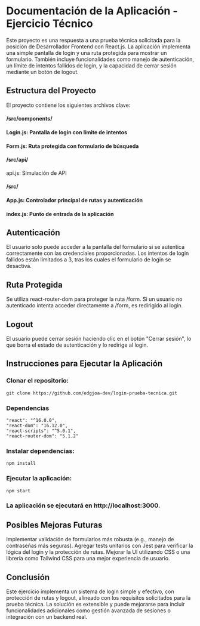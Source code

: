 # Documentación de la Aplicación - Ejercicio Técnico
Este proyecto es una respuesta a una prueba técnica solicitada para la posición de Desarrollador Frontend con React.js. La aplicación implementa una simple pantalla de login y una ruta protegida para mostrar un formulario. También incluye funcionalidades como manejo de autenticación, un límite de intentos fallidos de login, y la capacidad de cerrar sesión mediante un botón de logout.

## Estructura del Proyecto
El proyecto contiene los siguientes archivos clave:

#### /src/components/

#### Login.js: Pantalla de login con límite de intentos

#### Form.js: Ruta protegida con formulario de búsqueda

#### /src/api/
api.js: Simulación de API

#### /src/

#### App.js: Controlador principal de rutas y autenticación

#### index.js: Punto de entrada de la aplicación

## Autenticación

El usuario solo puede acceder a la pantalla del formulario si se autentica correctamente con las credenciales proporcionadas. Los intentos de login fallidos están limitados a 3, tras los cuales el formulario de login se desactiva.

## Ruta Protegida
Se utiliza react-router-dom para proteger la ruta /form. Si un usuario no autenticado intenta acceder directamente a /form, es redirigido al login.

## Logout
El usuario puede cerrar sesión haciendo clic en el botón "Cerrar sesión", lo que borra el estado de autenticación y lo redirige al login.

## Instrucciones para Ejecutar la Aplicación
### Clonar el repositorio:
    git clone https://github.com/edgjoa-dev/login-prueba-tecnica.git

### Dependencias
    "react": "^16.0.0",
    "react-dom": "16.12.0",
    "react-scripts": "^5.0.1",
    "react-router-dom": "5.1.2"

### Instalar dependencias:
    npm install

### Ejecutar la aplicación:
    npm start

### La aplicación se ejecutará en http://localhost:3000.



## Posibles Mejoras Futuras
Implementar validación de formularios más robusta (e.g., manejo de contraseñas más seguras).
Agregar tests unitarios con Jest para verificar la lógica del login y la protección de rutas.
Mejorar la UI utilizando CSS o una librería como Tailwind CSS para una mejor experiencia de usuario.

## Conclusión
Este ejercicio implementa un sistema de login simple y efectivo, con protección de rutas y logout, alineado con los requisitos solicitados para la prueba técnica. La solución es extensible y puede mejorarse para incluir funcionalidades adicionales como gestión avanzada de sesiones o integración con un backend real.
